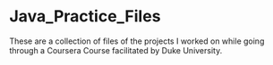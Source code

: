 # Java_Practice_Files

These are a collection of files of the projects I worked on while going through a Coursera Course facilitated by Duke University. 

